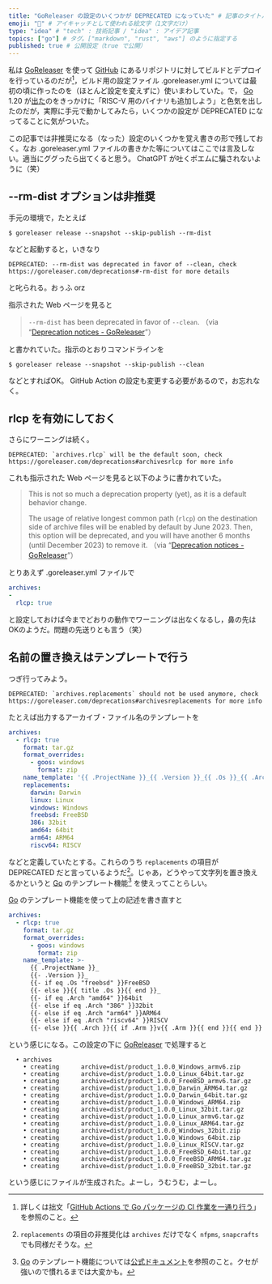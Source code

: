 ```yaml
---
title: "GoReleaser の設定のいくつかが DEPRECATED になっていた" # 記事のタイトル
emoji: "🤔" # アイキャッチとして使われる絵文字（1文字だけ）
type: "idea" # "tech" : 技術記事 / "idea" : アイデア記事
topics: ["go"] # タグ。["markdown", "rust", "aws"] のように指定する
published: true # 公開設定（true で公開）
---
```


私は [GoReleaser] を使って [GitHub] にあるリポジトリに対してビルドとデプロイを行っているのだが[^ga1]，ビルド用の設定ファイル .goreleaser.yml については最初の頃に作ったのを（ほとんど設定を変えずに）使いまわしていた。で， [Go] 1.20 が[出た](https://text.baldanders.info/release/2023/02/go-1_20-is-released/ "Go 1.20 がリリースされた")のをきっかけに「RISC-V 用のバイナリも追加しよう」と色気を出したのだが，実際に手元で動かしてみたら，いくつかの設定が DEPRECATED になってることに気がついた。

[^ga1]: 詳しくは拙文「[GitHub Actions で Go パッケージの CI 作業を一通り行う](https://zenn.dev/spiegel/articles/20200929-using-golangci-lint-action)」を参照のこと。

この記事では非推奨になる（なった）設定のいくつかを覚え書きの形で残しておく。なお .goreleaser.yml ファイルの書きかた等についてはここでは言及しない。適当にググったら出てくると思う。 ChatGPT が吐くポエムに騙されないように（笑）

## --rm-dist オプションは非推奨

手元の環境で，たとえば

```
$ goreleaser release --snapshot --skip-publish --rm-dist
```

などと起動すると，いきなり

```
DEPRECATED: --rm-dist was deprecated in favor of --clean, check https://goreleaser.com/deprecations#-rm-dist for more details
```

と叱られる。おぅふ orz

指示された Web ページを見ると

> `--rm-dist` has been deprecated in favor of `--clean`.
（via “[Deprecation notices - GoReleaser](https://goreleaser.com/deprecations#-rm-dist)”）

と書かれていた。指示のとおりコマンドラインを

```
$ goreleaser release --snapshot --skip-publish --clean
```

などとすればOK。 GitHub Action の設定も変更する必要があるので，お忘れなく。

## rlcp を有効にしておく

さらにワーニングは続く。

```
DEPRECATED: `archives.rlcp` will be the default soon, check https://goreleaser.com/deprecations#archivesrlcp for more info
```

これも指示された Web ページを見ると以下のように書かれていた。

> This is not so much a deprecation property (yet), as it is a default behavior change.
> 
> The usage of relative longest common path (`rlcp`) on the destination side of archive files will be enabled by default by June 2023. Then, this option will be deprecated, and you will have another 6 months (until December 2023) to remove it.
（via “[Deprecation notices - GoReleaser](https://goreleaser.com/deprecations#archivesrlcp)”）

とりあえず .goreleaser.yml ファイルで

```yaml:.goreleaser.yml
archives:
-
  rlcp: true
```

と設定しておけば今までどおりの動作でワーニングは出なくなるし，鼻の先はOKのようだ。問題の先送りとも言う（笑）

## 名前の置き換えはテンプレートで行う

つぎ行ってみよう。

```
DEPRECATED: `archives.replacements` should not be used anymore, check https://goreleaser.com/deprecations#archivesreplacements for more info
```

たとえば出力するアーカイブ・ファイル名のテンプレートを

```yaml:.goreleaser.yml
archives:
  - rlcp: true
    format: tar.gz
    format_overrides:
      - goos: windows
        format: zip
    name_template: '{{ .ProjectName }}_{{ .Version }}_{{ .Os }}_{{ .Arch }}{{ if .Arm }}v{{ .Arm }}{{ end }}'
    replacements:
      darwin: Darwin
      linux: Linux
      windows: Windows
      freebsd: FreeBSD
      386: 32bit
      amd64: 64bit
      arm64: ARM64
      riscv64: RISCV
```

などと定義していたとする。これらのうち `replacements` の項目が DEPRECATED だと言っているようだ[^ga2]。じゃあ，どうやって文字列を置き換えるかというと [Go] のテンプレート機能[^ga3] を使えってことらしい。

[^ga2]: `replacements` の項目の非推奨化は `archives` だけでなく `nfpms`, `snapcrafts` でも同様だそうな。
[^ga3]: [Go] のテンプレート機能については[公式ドキュメント](https://pkg.go.dev/text/template "template package - text/template - Go Packages")を参照のこと。クセが強いので慣れるまでは大変かも。

[Go] のテンプレート機能を使って上の記述を書き直すと

```yaml:.goreleaser.yml
archives:
  - rlcp: true
    format: tar.gz
    format_overrides:
      - goos: windows
        format: zip
    name_template: >-
      {{ .ProjectName }}_
      {{- .Version }}_
      {{- if eq .Os "freebsd" }}FreeBSD
      {{- else }}{{ title .Os }}{{ end }}_
      {{- if eq .Arch "amd64" }}64bit
      {{- else if eq .Arch "386" }}32bit
      {{- else if eq .Arch "arm64" }}ARM64
      {{- else if eq .Arch "riscv64" }}RISCV
      {{- else }}{{ .Arch }}{{ if .Arm }}v{{ .Arm }}{{ end }}{{ end }}
```

という感じになる。この設定の下に [GoReleaser] で処理すると

```
  • archives
    • creating      archive=dist/product_1.0.0_Windows_armv6.zip
    • creating      archive=dist/product_1.0.0_Linux_64bit.tar.gz
    • creating      archive=dist/product_1.0.0_FreeBSD_armv6.tar.gz
    • creating      archive=dist/product_1.0.0_Darwin_ARM64.tar.gz
    • creating      archive=dist/product_1.0.0_Darwin_64bit.tar.gz
    • creating      archive=dist/product_1.0.0_Windows_ARM64.zip
    • creating      archive=dist/product_1.0.0_Linux_32bit.tar.gz
    • creating      archive=dist/product_1.0.0_Linux_armv6.tar.gz
    • creating      archive=dist/product_1.0.0_Linux_ARM64.tar.gz
    • creating      archive=dist/product_1.0.0_Windows_32bit.zip
    • creating      archive=dist/product_1.0.0_Windows_64bit.zip
    • creating      archive=dist/product_1.0.0_Linux_RISCV.tar.gz
    • creating      archive=dist/product_1.0.0_FreeBSD_64bit.tar.gz
    • creating      archive=dist/product_1.0.0_FreeBSD_ARM64.tar.gz
    • creating      archive=dist/product_1.0.0_FreeBSD_32bit.tar.gz
```

という感じにファイルが生成された。よーし，うむうむ，よーし。

[Go]: https://golang.org/ "The Go Programming Language"
[GoReleaser]: https://goreleaser.com/ "GoReleaser | Deliver Go binaries as fast and easily as possible"
[GitHub]: https://github.com/ "GitHub"

